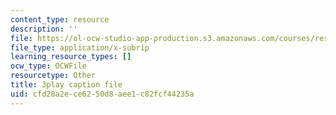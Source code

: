 ```yaml
---
content_type: resource
description: ''
file: https://ol-ocw-studio-app-production.s3.amazonaws.com/courses/res-3-002-collaborative-design-and-creative-expression-with-arduino-microcontrollers-january-iap-2017/cfd28a2ece6250d8aee1c82fcf44235a_4pPggNBGK88.vtt
file_type: application/x-subrip
learning_resource_types: []
ocw_type: OCWFile
resourcetype: Other
title: 3play caption file
uid: cfd28a2e-ce62-50d8-aee1-c82fcf44235a
---
```

